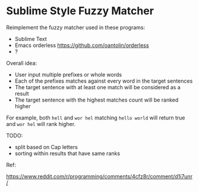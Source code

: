 # Sublime Style Fuzzy Matcher

Reimplement the fuzzy matcher used in these programs:

* Sublime Text
* Emacs orderless https://github.com/oantolin/orderless
* ?

Overall idea:

* User input multiple prefixes or whole words
* Each of the prefixes matches against every word in the target sentences
* The target sentence with at least one match will be considered as a result
* The target sentence with the highest matches count will be ranked higher

For example, both `hell` and `wor hel` matching `hello world` will return true and `wor hel` will rank higher.

TODO:

* split based on Cap letters
* sorting within results that have same ranks

Ref:

https://www.reddit.com/r/programming/comments/4cfz8r/comment/d1i7unr/
